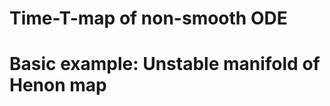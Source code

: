 
# Time-T-map of non-smooth ODE


# Basic example: Unstable manifold of Henon map

<!-- # An advanced example : manifolds of the saddle periodic orbits of Duffing equation

# Invariant manifold of the saddle for Pieicewise smooth ODE

# Invariant manifold of the saddle for ODE with imoacts -->